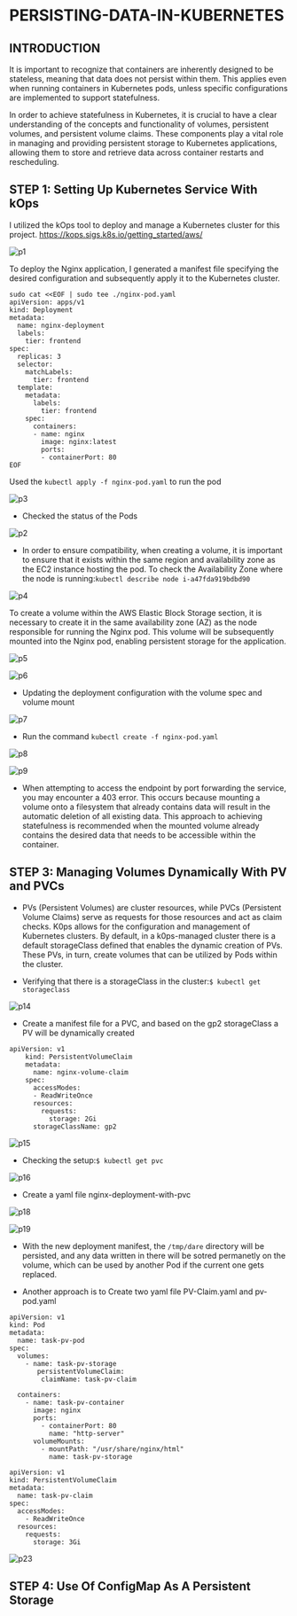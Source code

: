 # PERSISTING-DATA-IN-KUBERNETES
## INTRODUCTION


It is important to recognize that containers are inherently designed to be stateless, meaning that data does not persist within them. This applies even when running containers in Kubernetes pods, unless specific configurations are implemented to support statefulness.

In order to achieve statefulness in Kubernetes, it is crucial to have a clear understanding of the concepts and functionality of volumes, persistent volumes, and persistent volume claims. These components play a vital role in managing and providing persistent storage to Kubernetes applications, allowing them to store and retrieve data across container restarts and rescheduling.


## STEP 1: Setting Up Kubernetes Service With kOps

I utilized the kOps tool to deploy and manage a Kubernetes cluster for this project. https://kops.sigs.k8s.io/getting_started/aws/

![p1](https://github.com/busolagbadero/PERSISTING-DATA-IN-KUBERNETES/assets/94229949/1abe3869-1003-4e26-9996-6df0729d72c8)


To deploy the Nginx application, I generated a manifest file specifying the desired configuration and subsequently apply it to the Kubernetes cluster.

```
sudo cat <<EOF | sudo tee ./nginx-pod.yaml
apiVersion: apps/v1
kind: Deployment
metadata:
  name: nginx-deployment
  labels:
    tier: frontend
spec:
  replicas: 3
  selector:
    matchLabels:
      tier: frontend
  template:
    metadata:
      labels:
        tier: frontend
    spec:
      containers:
      - name: nginx
        image: nginx:latest
        ports:
        - containerPort: 80
EOF
```

Used the `kubectl apply -f nginx-pod.yaml` to run the pod 

![p3](https://github.com/busolagbadero/PERSISTING-DATA-IN-KUBERNETES/assets/94229949/27c390cb-f8e6-4db4-a6ba-8567705235e1)

- Checked the status of the Pods 

![p2](https://github.com/busolagbadero/PERSISTING-DATA-IN-KUBERNETES/assets/94229949/9cfb8a1a-7fe0-4394-84e7-62fe0f71365a)


- In order to ensure compatibility, when creating a volume, it is important to ensure that it exists within the same region and availability zone as the EC2 instance hosting the pod. To check the Availability Zone where the node is running:`kubectl describe node i-a47fda919bdbd90`

![p4](https://github.com/busolagbadero/PERSISTING-DATA-IN-KUBERNETES/assets/94229949/e7a16912-4870-407c-a409-13ee3839f581)


To create a volume within the AWS Elastic Block Storage section, it is necessary to create it in the same availability zone (AZ) as the node responsible for running the Nginx pod. This volume will be subsequently mounted into the Nginx pod, enabling persistent storage for the application.

![p5](https://github.com/busolagbadero/PERSISTING-DATA-IN-KUBERNETES/assets/94229949/30fb0bc5-38e1-4a65-9d2d-4d0df1d56387)

![p6](https://github.com/busolagbadero/PERSISTING-DATA-IN-KUBERNETES/assets/94229949/18778d29-4cc2-4e16-b8b5-50d31272100d)

- Updating the deployment configuration with the volume spec and volume mount


![p7](https://github.com/busolagbadero/PERSISTING-DATA-IN-KUBERNETES/assets/94229949/33ee7667-df1d-4c86-89a2-77c268441d9d)


- Run the command `kubectl create -f nginx-pod.yaml`

![p8](https://github.com/busolagbadero/PERSISTING-DATA-IN-KUBERNETES/assets/94229949/3fcecd7c-4d1d-472b-a4ec-6c7585a91278)

![p9](https://github.com/busolagbadero/PERSISTING-DATA-IN-KUBERNETES/assets/94229949/43aeff2d-7adf-4d0a-a6fc-8a02e8ca1dc9)



- When attempting to access the endpoint by port forwarding the service, you may encounter a 403 error. This occurs because mounting a volume onto a filesystem that already contains data will result in the automatic deletion of all existing data. This approach to achieving statefulness is recommended when the mounted volume already contains the desired data that needs to be accessible within the container.


## STEP 3: Managing Volumes Dynamically With PV and PVCs

- PVs (Persistent Volumes) are cluster resources, while PVCs (Persistent Volume Claims) serve as requests for those resources and act as claim checks. K0ps allows for the configuration and management of Kubernetes clusters. By default, in a k0ps-managed cluster there is a default storageClass defined that enables the dynamic creation of PVs. These PVs, in turn, create volumes that can be utilized by Pods within the cluster.

- Verifying that there is a storageClass in the cluster:`$ kubectl get storageclass`

![p14](https://github.com/busolagbadero/PERSISTING-DATA-IN-KUBERNETES/assets/94229949/8aa04822-4a00-4dec-996d-988ec4a2fdad)

- Create a manifest file for a PVC, and based on the gp2 storageClass a PV will be dynamically created

```
apiVersion: v1
    kind: PersistentVolumeClaim
    metadata:
      name: nginx-volume-claim
    spec:
      accessModes:
      - ReadWriteOnce
      resources:
        requests:
          storage: 2Gi
      storageClassName: gp2
```

![p15](https://github.com/busolagbadero/PERSISTING-DATA-IN-KUBERNETES/assets/94229949/01985736-340c-4540-9ec2-0adb42bc7f8a)

- Checking the setup:`$ kubectl get pvc`

![p16](https://github.com/busolagbadero/PERSISTING-DATA-IN-KUBERNETES/assets/94229949/b5be7d69-2aa4-45f2-b85e-335a7b619b6c)

- Create a yaml file nginx-deployment-with-pvc 

![p18](https://github.com/busolagbadero/PERSISTING-DATA-IN-KUBERNETES/assets/94229949/bafc1183-5602-4e65-b191-837fa7acec74)

![p19](https://github.com/busolagbadero/PERSISTING-DATA-IN-KUBERNETES/assets/94229949/a26327ff-f857-4168-ad9e-d6ba7e6b582d)

- With the new deployment manifest, the `/tmp/dare` directory will be persisted, and any data written in there will be sotred permanetly on the volume, which can be used by another Pod if the current one gets replaced.


- Another approach is to Create two yaml file PV-Claim.yaml and pv-pod.yaml
```
apiVersion: v1
kind: Pod
metadata:
  name: task-pv-pod
spec:
  volumes:
    - name: task-pv-storage
       persistentVolumeClaim:
        claimName: task-pv-claim

  containers:
    - name: task-pv-container
      image: nginx
      ports:
        - containerPort: 80
          name: "http-server"
      volumeMounts:
        - mountPath: "/usr/share/nginx/html"
          name: task-pv-storage
```

```
apiVersion: v1
kind: PersistentVolumeClaim
metadata:
  name: task-pv-claim
spec:
  accessModes:
    - ReadWriteOnce
  resources:
    requests:
      storage: 3Gi

```

![p23](https://github.com/busolagbadero/PERSISTING-DATA-IN-KUBERNETES/assets/94229949/0ce184c3-7f51-4dab-85fe-a08bd6541f01)

## STEP 4: Use Of ConfigMap As A Persistent Storage










